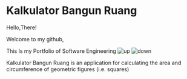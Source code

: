 # Kalkulator Bangun Ruang

Hello,There!

Welcome to my github,

This Is my Portfolio of Software Engineering
![up](https://github.com/edikurniawan28/edikurniawan28.github.io/assets/144582148/b3fe46c7-094b-4d28-8dac-e2c9560bb148)
![down](https://github.com/edikurniawan28/edikurniawan28.github.io/assets/144582148/954bacce-fe3c-4ef6-af34-f1cbf5828c4a)

Kalkulator Bangun Ruang is an application for calculating the area and circumference of geometric figures (i.e. squares)

